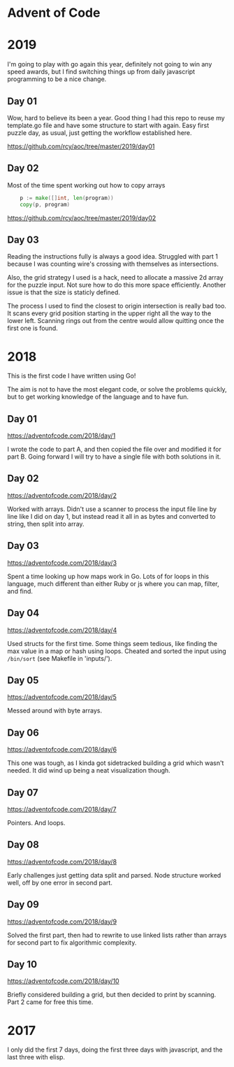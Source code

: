 # Advent of Code

# 2019

I'm going to play with go again this year, definitely not going to win
any speed awards, but I find switching things up from daily
javascript programming to be a nice change.

## Day 01

Wow, hard to believe its been a year.  Good thing I had this repo to
reuse my template.go file and have some structure to start with again.
Easy first puzzle day, as usual, just getting the workflow established
here.

https://github.com/rcy/aoc/tree/master/2019/day01

## Day 02

Most of the time spent working out how to copy arrays

```go
	p := make([]int, len(program))
	copy(p, program)
```

https://github.com/rcy/aoc/tree/master/2019/day02

## Day 03

Reading the instructions fully is always a good idea.  Struggled with part 1 because I was counting wire's crossing with themselves as intersections.

Also, the grid strategy I used is a hack, need to allocate a massive 2d array for the puzzle input.  Not sure how to do this more space efficiently.  Another issue is that the size is staticly defined.

The process I used to find the closest to origin intersection is really bad too.  It scans every grid position starting in the upper right all the way to the lower left.  Scanning rings out from the centre would allow quitting once the first one is found.

# 2018

This is the first code I have written using Go!

The aim is not to have the most elegant code, or solve the problems
quickly, but to get working knowledge of the language and to have fun.

## Day 01
https://adventofcode.com/2018/day/1

I wrote the code to part A, and then copied the file over and modified
it for part B.  Going forward I will try to have a single file with
both solutions in it.

## Day 02
https://adventofcode.com/2018/day/2

Worked with arrays.  Didn't use a scanner to process the input file
line by line like I did on day 1, but instead read it all in as bytes
and converted to string, then split into array.

## Day 03
https://adventofcode.com/2018/day/3

Spent a time looking up how maps work in Go.  Lots of for loops in
this language, much different than either Ruby or js where you can
map, filter, and find.

## Day 04
https://adventofcode.com/2018/day/4

Used structs for the first time.  Some things seem tedious, like
finding the max value in a map or hash using loops.  Cheated and
sorted the input using `/bin/sort` (see Makefile in 'inputs/').

## Day 05
https://adventofcode.com/2018/day/5

Messed around with byte arrays.

## Day 06
https://adventofcode.com/2018/day/6

This one was tough, as I kinda got sidetracked building a grid which
wasn't needed.  It did wind up being a neat visualization though.

## Day 07
https://adventofcode.com/2018/day/7

Pointers.  And loops.

## Day 08
https://adventofcode.com/2018/day/8

Early challenges just getting data split and parsed.  Node structure
worked well, off by one error in second part.

## Day 09
https://adventofcode.com/2018/day/9

Solved the first part, then had to rewrite to use linked lists rather
than arrays for second part to fix algorithmic complexity.

## Day 10
https://adventofcode.com/2018/day/10

Briefly considered building a grid, but then decided to print by
scanning.  Part 2 came for free this time.

# 2017

I only did the first 7 days, doing the first three days with javascript, and the last three with elisp.
